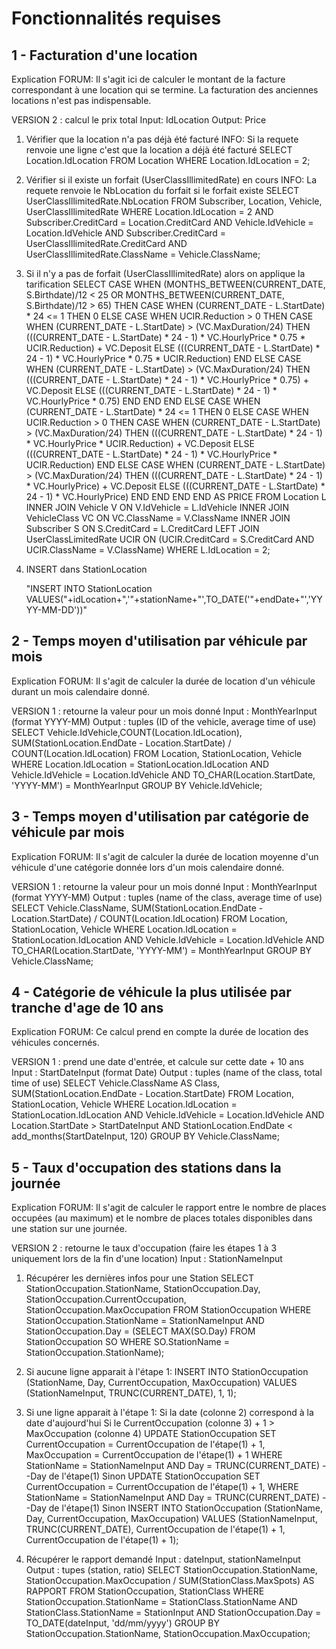 Fonctionnalités requises
========================

1 - Facturation d'une location
------------------------------
Explication FORUM: Il s'agit ici de calculer le montant de la facture correspondant à une location qui se termine. La facturation des anciennes locations n'est pas indispensable.

<!-- VERSION 1 : ne retourne que les données, le calcul se ferait en java -->
<!-- Input : idLocationInput -->
<!-- Output : StartDate, MaxDuration, HourlyPrice, Deposit -->
<!-- 	SELECT StartDate, MaxDuration, HourlyPrice, Deposit -->
<!-- 	FROM VehicleClass, Vehicle, Location -->
<!-- 	WHERE Location.IdLocation = idLocationInput -->
<!-- 	AND VehicleClass.ClassName = Vehicle.ClassName -->
<!-- 	AND Location.IdVehicle = Vehicle.IdVehicle; -->

VERSION 2 : calcul le prix total
Input: IdLocation
Output: Price
1) Vérifier que la location n'a pas déjà été facturé
INFO: Si la requete renvoie une ligne c'est que la location a déjà été facturé
	SELECT	Location.IdLocation
	FROM	Location
	WHERE	Location.IdLocation = 2;

2) Vérifier si il existe un forfait (UserClassIllimitedRate) en cours
INFO: La requete renvoie le NbLocation du forfait si le forfait existe
	SELECT 	UserClassIllimitedRate.NbLocation
	FROM	Subscriber, Location, Vehicle, UserClassIllimitedRate
	WHERE 	Location.IdLocation = 2
	AND		Subscriber.CreditCard = Location.CreditCard
	AND		Vehicle.IdVehicle = Location.IdVehicle
	AND		Subscriber.CreditCard = UserClassIllimitedRate.CreditCard
	AND 	UserClassIllimitedRate.ClassName = Vehicle.ClassName;

3) Si il n'y a pas de forfait (UserClassIllimitedRate) alors on applique la tarification
	SELECT 	CASE WHEN (MONTHS_BETWEEN(CURRENT_DATE, S.Birthdate)/12 < 25 OR MONTHS_BETWEEN(CURRENT_DATE, S.Birthdate)/12 > 65)
				THEN
					CASE WHEN (CURRENT_DATE - L.StartDate) * 24 <= 1
						THEN 0
						ELSE
							CASE WHEN UCIR.Reduction > 0
								THEN
									CASE WHEN (CURRENT_DATE - L.StartDate) > (VC.MaxDuration/24)
										THEN (((CURRENT_DATE - L.StartDate) * 24 - 1) * VC.HourlyPrice * 0.75 * UCIR.Reduction) + VC.Deposit
										ELSE (((CURRENT_DATE - L.StartDate) * 24 - 1) * VC.HourlyPrice * 0.75 * UCIR.Reduction)
									END
								ELSE
									CASE WHEN (CURRENT_DATE - L.StartDate) > (VC.MaxDuration/24)
										THEN (((CURRENT_DATE - L.StartDate) * 24 - 1) * VC.HourlyPrice * 0.75) + VC.Deposit
										ELSE (((CURRENT_DATE - L.StartDate) * 24 - 1) * VC.HourlyPrice * 0.75)
									END
							END
					END
				ELSE
					CASE WHEN (CURRENT_DATE - L.StartDate) * 24 <= 1
						THEN 0
						ELSE
							CASE WHEN UCIR.Reduction > 0
								THEN
									CASE WHEN (CURRENT_DATE - L.StartDate) > (VC.MaxDuration/24)
										THEN (((CURRENT_DATE - L.StartDate) * 24 - 1) * VC.HourlyPrice * UCIR.Reduction) + VC.Deposit
										ELSE (((CURRENT_DATE - L.StartDate) * 24 - 1) * VC.HourlyPrice * UCIR.Reduction)
									END
								ELSE
								CASE WHEN (CURRENT_DATE - L.StartDate) > (VC.MaxDuration/24)
									THEN (((CURRENT_DATE - L.StartDate) * 24 - 1) * VC.HourlyPrice) + VC.Deposit
									ELSE (((CURRENT_DATE - L.StartDate) * 24 - 1) * VC.HourlyPrice)
								END
							END
					END
			END AS PRICE
	FROM Location L
	INNER JOIN Vehicle V ON V.IdVehicle = L.IdVehicle
	INNER JOIN VehicleClass VC ON VC.ClassName = V.ClassName
	INNER JOIN Subscriber S ON S.CreditCard = L.CreditCard
	LEFT JOIN UserClassLimitedRate UCIR ON (UCIR.CreditCard = S.CreditCard AND UCIR.ClassName = V.ClassName)
	WHERE L.IdLocation = 2;

4) INSERT dans StationLocation

	"INSERT INTO StationLocation VALUES("+idLocation+",'"+stationName+"',TO_DATE('"+endDate+"','YYYY-MM-DD'))"

2 - Temps moyen d'utilisation par véhicule par mois
---------------------------------------------------
Explication FORUM: Il s'agit de calculer la durée de location d'un véhicule durant un mois calendaire donné.

VERSION 1 : retourne la valeur pour un mois donné
Input : MonthYearInput (format YYYY-MM)
Output : tuples (ID of the vehicle, average time of use)
	SELECT 	Vehicle.IdVehicle,COUNT(Location.IdLocation),
			SUM(StationLocation.EndDate - Location.StartDate) / COUNT(Location.IdLocation)
	FROM Location, StationLocation, Vehicle
	WHERE Location.IdLocation = StationLocation.IdLocation
	AND Vehicle.IdVehicle = Location.IdVehicle
	AND TO_CHAR(Location.StartDate, 'YYYY-MM') = MonthYearInput
	GROUP BY Vehicle.IdVehicle;

<!-- VERSION 2 : retourne la valeur pour tous les mois -->
<!-- SELECT TO_CHAR(Location.StartDate, 'YYYY-MM') AS Month, -->
<!-- 		Vehicle.IdVehicle AS IdVehicle, -->
<!-- 		SUM(StationLocation.EndDate - Location.StartDate) / COUNT(Location.IdLocation) AS AverageDuration, -->
<!-- 		COUNT(Location.IdLocation) AS NbLocation -->
<!-- FROM Location, StationLocation, Vehicle -->
<!-- WHERE Location.IdLocation = StationLocation.IdLocation -->
<!-- AND Vehicle.IdVehicle = Location.IdVehicle -->
<!-- GROUP BY TO_CHAR(Location.StartDate, 'YYYY-MM'), Vehicle.IdVehicle; -->

3 - Temps moyen d'utilisation par catégorie de véhicule par mois
----------------------------------------------------------------
Explication FORUM: Il s'agit de calculer la durée de location moyenne d'un véhicule d'une catégorie donnée lors d'un mois calendaire donné.

VERSION 1 : retourne la valeur pour un mois donné
Input : MonthYearInput (format YYYY-MM)
Output : tuples (name of the class, average time of use)
	SELECT 	Vehicle.ClassName,
			SUM(StationLocation.EndDate - Location.StartDate) / COUNT(Location.IdLocation)
	FROM Location, StationLocation, Vehicle
	WHERE Location.IdLocation = StationLocation.IdLocation
	AND Vehicle.IdVehicle = Location.IdVehicle
	AND TO_CHAR(Location.StartDate, 'YYYY-MM') = MonthYearInput
	GROUP BY Vehicle.ClassName;

<!-- VERSION 2 : retourne la valeur pour tous les mois -->
<!-- SELECT TO_CHAR(Location.StartDate, 'YYYY-MM') AS Month, -->
<!-- 		Vehicle.ClassName AS VehicleClass, -->
<!-- 		SUM(StationLocation.EndDate - Location.StartDate) / COUNT(Location.IdLocation) AS AverageDuration, -->
<!-- 		COUNT(Location.IdLocation) AS NbLocation -->
<!-- FROM Location, StationLocation, Vehicle -->
<!-- WHERE Location.IdLocation = StationLocation.IdLocation -->
<!-- AND Vehicle.IdVehicle = Location.IdVehicle -->
<!-- GROUP BY TO_CHAR(Location.StartDate, 'YYYY-MM'), Vehicle.ClassName; -->

4 - Catégorie de véhicule la plus utilisée par tranche d'age de 10 ans
----------------------------------------------------------------------
Explication FORUM: Ce calcul prend en compte la durée de location des véhicules concernés.

VERSION 1 : prend une date d'entrée, et calcule sur cette date + 10 ans
Input : StartDateInput (format Date)
Output : tuples (name of the class, total time of use)
	SELECT 	Vehicle.ClassName AS Class,
			SUM(StationLocation.EndDate - Location.StartDate)
	FROM Location, StationLocation, Vehicle
	WHERE Location.IdLocation = StationLocation.IdLocation
	AND Vehicle.IdVehicle = Location.IdVehicle
	AND Location.StartDate > StartDateInput
	AND StationLocation.EndDate < add_months(StartDateInput, 120)
	GROUP BY Vehicle.ClassName;

<!-- VERSION 2 : calcule sur la date d'aujourd'hui - 10 ans -->
<!-- 	SELECT MAX(SUM(StationLocation.EndDate - Location.StartDate)) AS AverageDuration -->
<!-- 	FROM Location, StationLocation, Vehicle -->
<!-- 	WHERE Location.IdLocation = StationLocation.IdLocation -->
<!-- 	AND Vehicle.IdVehicle = Location.IdVehicle -->
<!-- 	AND Location.StartDate > add_months(CURRENT_DATE, -120) -->
<!-- 	GROUP BY Vehicle.ClassName; -->

5 - Taux d'occupation des stations dans la journée
--------------------------------------------------
Explication FORUM: Il s'agit de calculer le rapport entre le nombre de places occupées (au maximum) et le nombre de places totales disponibles dans une station sur une journée.

<!-- VERSION 1 : calcule le nombre de véhicules par station à une date DateInput -->
<!-- Input : DateInput -->
<!-- Output : tuples (Station, occupancy rate) -->
<!--  -->
<!-- 	SELECT 	EndStationName, -->
<!-- 			COUNT(IdVehicle) -->
<!-- 	FROM (	SELECT 	StationLocation.EndStationName, -->
<!-- 					Location.IdVehicle -->
<!-- 			FROM 	StationLocation, Location -->
<!-- 			WHERE 	StationLocation.IdLocation = Location.IdLocation -->
<!-- 			AND		StationLocation.EndDate = (SELECT MAX(S.EndDate) -->
<!-- 												FROM 	StationLocation S, Location L -->
<!-- 												WHERE 	S.IdLocation = L.IdLocation -->
<!-- 												AND		L.IdVehicle = Location.IdVehicle -->
<!-- 												AND 	S.EndDate <= DateInput) -->
<!-- 			AND	    Location.IdVehicle NOT IN (SELECT 	L.IdVehicle -->
<!-- 												FROM 	StationLocation S, Location L -->
<!-- 												WHERE	L.IdLocation = S.IdLocation -->
<!-- 												AND		L.StartDate <= DateInput -->
<!-- 												AND		S.EndDate > DateInput) -->
<!-- 			AND		Location.IdVehicle NOT IN (SELECT 	L.IdVehicle -->
<!-- 												FROM 	Location L -->
<!-- 												WHERE	L.StartDate <= DateInput -->
<!-- 												AND		L.IdLocation NOT IN (SELECT S.IdLocation -->
<!-- 																			FROM	StationLocation S)) -->
<!-- 			UNION -->
<!-- 			SELECT	StationVehicle.StationName, -->
<!-- 					Vehicle.IdVehicle -->
<!-- 			FROM	Vehicle, StationVehicle -->
<!-- 			WHERE	StationVehicle.IdVehicle = Vehicle.IdVehicle -->
<!-- 			AND		Vehicle.IdVehicle NOT IN (SELECT 	L.IdVehicle -->
<!-- 												FROM 	Location L -->
<!-- 												WHERE 	L.StartDate <= DateInput)) -->
<!-- 	GROUP BY EndStationName; -->


VERSION 2 : retourne le taux d'occupation
(faire les étapes 1 à 3 uniquement lors de la fin d'une location)
Input : StationNameInput

1) Récupérer les dernières infos pour une Station
	SELECT  StationOccupation.StationName,
	        StationOccupation.Day,
	        StationOccupation.CurrentOccupation,
	        StationOccupation.MaxOccupation
	FROM    StationOccupation
	WHERE   StationOccupation.StationName = StationNameInput
	AND     StationOccupation.Day = (SELECT MAX(SO.Day)
										FROM 	StationOccupation SO
										WHERE 	SO.StationName = StationOccupation.StationName);

2) Si aucune ligne apparait à l'étape 1:
	INSERT INTO StationOccupation (StationName, Day, CurrentOccupation, MaxOccupation)
	VALUES (StationNameInput, TRUNC(CURRENT_DATE), 1, 1);

3) Si une ligne apparait à l'étape 1:
	Si la date (colonne 2) correspond à la date d'aujourd'hui
		Si le CurrentOccupation (colonne 3) + 1 > MaxOccupation (colonne 4)
			UPDATE	StationOccupation
			SET 	CurrentOccupation = CurrentOccupation de l'étape(1) + 1,
					MaxOccupation = CurrentOccupation de l'étape(1) + 1
			WHERE 	StationName = StationNameInput
			AND 	Day = TRUNC(CURRENT_DATE) --Day de l'étape(1)
		Sinon
			UPDATE	StationOccupation
			SET 	CurrentOccupation = CurrentOccupation de l'étape(1) + 1,
			WHERE 	StationName = StationNameInput
			AND 	Day = TRUNC(CURRENT_DATE) --Day de l'étape(1)
	Sinon
		INSERT INTO StationOccupation (StationName, Day, CurrentOccupation, MaxOccupation)
		VALUES (StationNameInput, TRUNC(CURRENT_DATE), CurrentOccupation de l'étape(1) + 1, CurrentOccupation de l'étape(1) + 1);

4) Récupérer le rapport demandé
Input : dateInput, stationNameInput
Output : tupes (station, ratio)
	SELECT	StationOccupation.StationName,
			StationOccupation.MaxOccupation / SUM(StationClass.MaxSpots) AS RAPPORT
	FROM 	StationOccupation, StationClass
	WHERE	StationOccupation.StationName = StationClass.StationName
	AND		StationClass.StationName = StationInput
	AND		StationOccupation.Day = TO_DATE(dateInput, 'dd/mm/yyyy')
	GROUP BY StationOccupation.StationName, StationOccupation.MaxOccupation;
